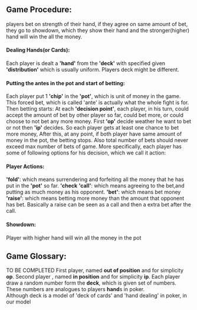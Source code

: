 ## Game Procedure:
players bet on strength of their hand, if they agree on same amount of bet, they go to showdown, which they show 
their hand and the stronger(higher) hand will win the all the money. 
#### Dealing Hands(or Cards):
Each player is dealt a **'hand'** from the **'deck'** with specified given **'distribution'** which is usually uniform. 
Players deck might be different.

#### Putting the antes in the pot and start of betting:
Each player put 1 **'chip'** in the **'pot'**, which is unit of money in the game. This forced bet, which is called 
'ante' is actually what the whole fight is for. Then betting starts:
At each **'decision point'**, each player, in his turn, could accept the amount of bet by other player so far, could bet
more, or could choose to not bet any more money. 
First **'op'** decide weather he want to bet or not
then **'ip'** decides. So each player gets at least one chance to bet more money, After this, at any point, if both 
player have same amount of money in the pot, the betting stops.  Also total number of bets should never exceed max 
number of bets of game. 
More specifically, each player has some of following options for his decision, which we call it action:

#### Player Actions:
**'fold'**: which means surrendering and forfeiting all the money that he has put in the **'pot'** so far.
**'check**
**'call'**: which means agreeing to the bet,and putting as much money as his opponent.
**'bet'**: which means bet money
**'raise'**: which means betting more money than the amount that opponent has bet. Basically a raise can be seen as a 
    call and then a extra bet after the call.

#### Showdown:
Player with higher hand will win all the money in the pot

## Game Glossary: 
TO BE COMPLETED
First player, named **out of position** and for simplicity **op**.
Second player , named **in position** and for simplicity **ip**.
Each player draw a random number form the **deck**, which is given set of numbers. These numbers are analogues
to players **hand**s in poker.   
Although deck is a model of 'deck of cards' and 'hand dealing' in poker, in our model   
